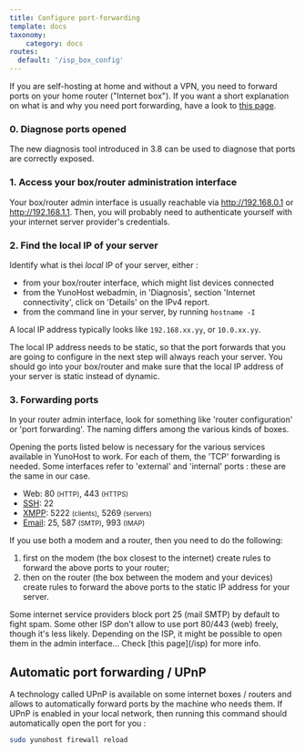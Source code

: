 ```yaml
---
title: Configure port-forwarding
template: docs
taxonomy:
    category: docs
routes:
  default: '/isp_box_config'
---
```


If you are self-hosting at home and without a VPN, you need to forward ports on your home router ("Internet box"). If you want a short explanation on what is and why you need port forwarding, have a look to [this page](/port_forwarding).

### 0. Diagnose ports opened

The new diagnosis tool introduced in 3.8 can be used to diagnose that ports are
correctly exposed.

### 1. Access your box/router administration interface

Your box/router admin interface is usually reachable via http://192.168.0.1 or http://192.168.1.1. Then, you will probably need to authenticate yourself with your internet server provider's credentials.

### 2. Find the local IP of your server

Identify what is thei *local* IP of your server, either :
- from your box/router interface, which might list devices connected
- from the YunoHost webadmin, in 'Diagnosis', section 'Internet connectivity', click on 'Details' on the IPv4 report.
- from the command line in your server, by running `hostname -I`

A local IP address typically looks like `192.168.xx.yy`, or `10.0.xx.yy`.

The local IP address needs to be static, so that the port forwards that you are going to configure in the next step will always reach your server. You should go into your box/router and make sure that the local IP address of your server is static instead of dynamic.

### 3. Forwarding ports

In your router admin interface, look for something like 'router configuration' or 'port forwarding'. The naming differs among the various kinds of boxes.

Opening the ports listed below is necessary for the various services available in YunoHost to work. For each of them, the 'TCP' forwarding is needed. Some interfaces refer to 'external' and 'internal' ports : these are the same in our case.

* Web: 80 <small>(HTTP)</small>, 443 <small>(HTTPS)</small>
* [SSH](/ssh): 22
* [XMPP](/XMPP): 5222 <small>(clients)</small>, 5269 <small>(servers)</small>
* [Email](/email): 25, 587 <small>(SMTP)</small>, 993 <small>(IMAP)</small>

If you use both a modem and a router, then you need to do the following:
1. first on the modem (the box closest to the internet) create rules to forward the above ports to your router;
2. then on the router (the box between the modem and your devices) create rules to forward the above ports to the static IP address for your server.

<div class="alert alert-warning" markdown="1">
<span class="glyphicon glyphicon-warning-sign"></span> Some internet service providers block port 25 (mail SMTP) by default to fight spam. Some other ISP don't allow to use port 80/443 (web) freely, though it's less likely. Depending on the ISP, it might be possible to open them in the admin interface... Check [this page](/isp) for more info.
</div>

## Automatic port forwarding / UPnP

A technology called UPnP is available on some internet boxes / routers and allows to automatically forward ports by the machine who needs them. If UPnP is enabled in your local network, then running this command should automatically open the port for you :

```bash
sudo yunohost firewall reload
```

